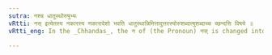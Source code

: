 ```yaml
---
sutra: नश्च धातुस्थोरुषुभ्यः
vRtti: नस् इत्येतस्य नकारस्य णकारादेशो भवति धातुस्थान्निमित्तादुत्तरस्योरुशब्दात्षुशब्दाच्च च्छन्दसि विषये ॥
vRtti_eng: In the _Chhandas_, the न of (the Pronoun) नस् is changed into ण, when it comes after a root having a र or ष or after the words उरु and षु (सु) ॥

---
```

